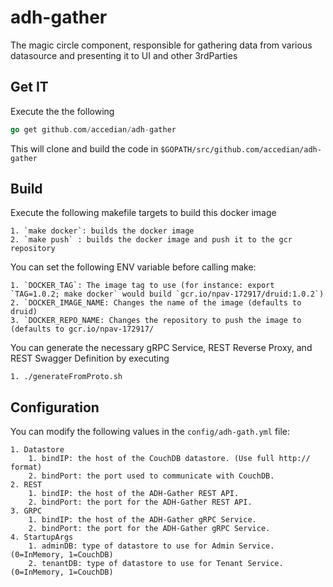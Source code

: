 # adh-gather

The magic circle component, responsible for gathering data from various datasource and presenting it to UI and other 3rdParties

## Get IT

Execute the the following

```go
go get github.com/accedian/adh-gather
```

This will clone and build the code in `$GOPATH/src/github.com/accedian/adh-gather`

## Build

Execute the following makefile targets to build this docker image

	1. `make docker`: builds the docker image
	2. `make push` : builds the docker image and push it to the gcr repository

You can set the following ENV variable before calling make:

	1. `DOCKER_TAG`: The image tag to use (for instance: export `TAG=1.0.2; make docker` would build `gcr.io/npav-172917/druid:1.0.2`)
	2. `DOCKER_IMAGE_NAME: Changes the name of the image (defaults to druid)
	3. `DOCKER_REPO_NAME: Changes the repository to push the image to (defaults to gcr.io/npav-172917/

You can generate the necessary gRPC Service, REST Reverse Proxy, and REST Swagger Definition by executing

	1. ./generateFromProto.sh  


## Configuration

You can modify the following values in  the `config/adh-gath.yml` file:

	1. Datastore
    	1. bindIP: the host of the CouchDB datastore. (Use full http:// format) 
    	2. bindPort: the port used to communicate with CouchDB.
  	2. REST
    	1. bindIP: the host of the ADH-Gather REST API.
    	2. bindPort: the port for the ADH-Gather REST API.
  	3. GRPC
		1. bindIP: the host of the ADH-Gather gRPC Service.
    	2. bindPort: the port for the ADH-Gather gRPC Service.
  	4. StartupArgs
    	1. adminDB: type of datastore to use for Admin Service. (0=InMemory, 1=CouchDB)
		2. tenantDB: type of datastore to use for Tenant Service. (0=InMemory, 1=CouchDB)

